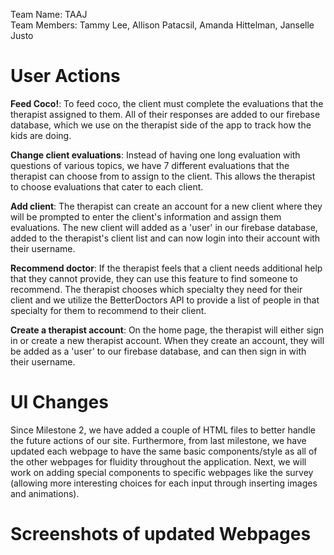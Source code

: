 Team Name: TAAJ <br>
Team Members: Tammy Lee, Allison Patacsil, Amanda Hittelman, Janselle Justo

# User Actions
<b>Feed Coco!</b>: To feed coco, the client must complete the evaluations that the therapist assigned to them.  All of their responses are added to our firebase database, which we use on the therapist side of the app to track how the kids are doing.<br>

<b>Change client evaluations</b>: Instead of having one long evaluation with questions of various topics, we have 7 different evaluations that the therapist can choose from to assign to the client.  This allows the therapist to choose evaluations that cater to each client.<br>

<b>Add client</b>: The therapist can create an account for a new client where they will be prompted to enter the client's information and assign them evaluations.  The new client will added as a 'user' in our firebase database, added to the therapist's client list and can now login into their account with their username.<br>

<b>Recommend doctor</b>: If the therapist feels that a client needs additional help that they cannot provide, they can use this feature to find someone to recommend.  The therapist chooses which specialty they need for their client and we utilize the BetterDoctors API to provide a list of people in that specialty for them to recommend to their client.<br>

<b>Create a therapist account</b>: On the home page, the therapist will either sign
in or create a new therapist account.  When they create an account, they will be
added as a 'user' to our firebase database, and can then sign in with their username.

# UI Changes
Since Milestone 2, we have added a couple of HTML files to better handle the future actions of our site. Furthermore, from last milestone, we have updated each webpage to have the same basic components/style as all of the other webpages for fluidity throughout the application. Next, we will work on adding special components to specific webpages like the survey (allowing more interesting choices for each input through inserting images and animations).

# Screenshots of updated Webpages
